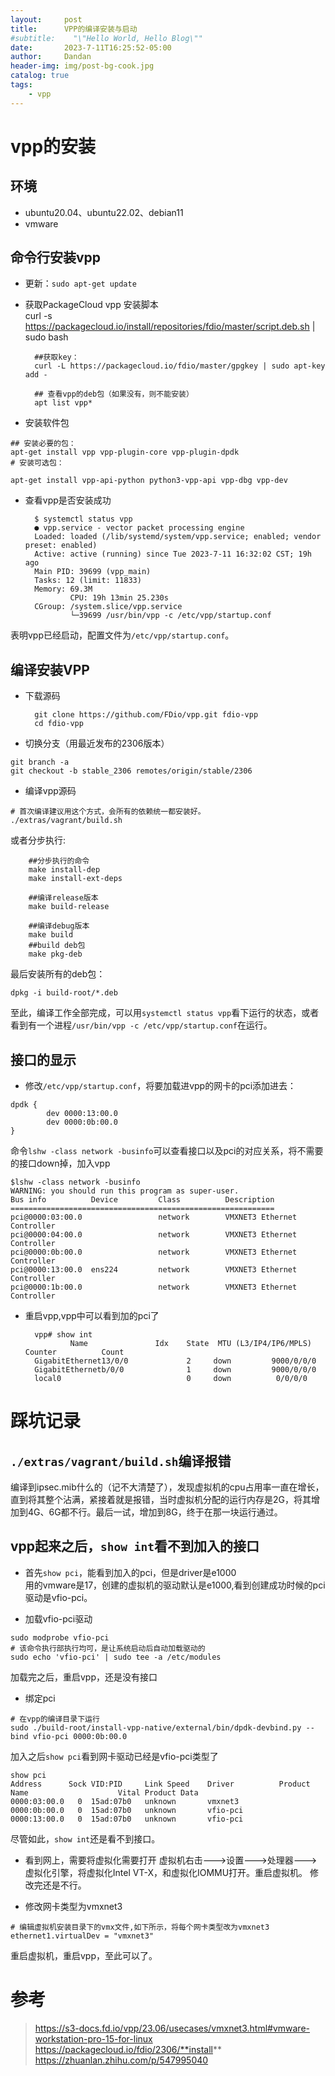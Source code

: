 ```yaml
---
layout:     post
title:      VPP的编译安装与启动
#subtitle:    "\"Hello World, Hello Blog\""
date:       2023-7-11T16:25:52-05:00
author:     Dandan
header-img: img/post-bg-cook.jpg
catalog: true
tags:
    - vpp
---
```


# vpp的安装
## 环境
- ubuntu20.04、ubuntu22.02、debian11
- vmware

## 命令行安装vpp  
- 更新：`sudo apt-get update`
- 获取PackageCloud vpp 安装脚本   
        curl -s https://packagecloud.io/install/repositories/fdio/master/script.deb.sh | sudo bash

        ##获取key：
        curl -L https://packagecloud.io/fdio/master/gpgkey | sudo apt-key add -

        ## 查看vpp的deb包（如果没有，则不能安装）
        apt list vpp*

- 安装软件包    

```shell
## 安装必要的包：
apt-get install vpp vpp-plugin-core vpp-plugin-dpdk
# 安装可选包：

apt-get install vpp-api-python python3-vpp-api vpp-dbg vpp-dev
```

- 查看vpp是否安装成功    

        $ systemctl status vpp
        ● vpp.service - vector packet processing engine
        Loaded: loaded (/lib/systemd/system/vpp.service; enabled; vendor preset: enabled)
        Active: active (running) since Tue 2023-7-11 16:32:02 CST; 19h ago
        Main PID: 39699 (vpp_main)
        Tasks: 12 (limit: 11833)
        Memory: 69.3M
                CPU: 19h 13min 25.230s
        CGroup: /system.slice/vpp.service
                └─39699 /usr/bin/vpp -c /etc/vpp/startup.conf


表明vpp已经启动，配置文件为`/etc/vpp/startup.conf`。

## 编译安装VPP    
- 下载源码  

        git clone https://github.com/FDio/vpp.git fdio-vpp
        cd fdio-vpp

- 切换分支（用最近发布的2306版本）
```
git branch -a
git checkout -b stable_2306 remotes/origin/stable/2306
```
- 编译vpp源码
```
# 首次编译建议用这个方式，会所有的依赖统一都安装好。
./extras/vagrant/build.sh
```
或者分步执行:  
 
        ##分步执行的命令  
        make install-dep
        make install-ext-deps

        ##编译release版本  
        make build-release

        ##编译debug版本
        make build
        ##build deb包
        make pkg-deb


最后安装所有的deb包：
```
dpkg -i build-root/*.deb
```
至此，编译工作全部完成，可以用`systemctl status vpp`看下运行的状态，或者看到有一个进程`/usr/bin/vpp -c /etc/vpp/startup.conf`在运行。

## 接口的显示
- 修改`/etc/vpp/startup.conf`，将要加载进vpp的网卡的pci添加进去：
```
dpdk {
        dev 0000:13:00.0
        dev 0000:0b:00.0
}
```
命令`lshw -class network -businfo`可以查看接口以及pci的对应关系，将不需要的接口down掉，加入vpp
```
$lshw -class network -businfo
WARNING: you should run this program as super-user.
Bus info          Device         Class          Description
===========================================================
pci@0000:03:00.0                 network        VMXNET3 Ethernet Controller
pci@0000:04:00.0                 network        VMXNET3 Ethernet Controller
pci@0000:0b:00.0                 network        VMXNET3 Ethernet Controller
pci@0000:13:00.0  ens224         network        VMXNET3 Ethernet Controller
pci@0000:1b:00.0                 network        VMXNET3 Ethernet Controller
```
- 重启vpp,vpp中可以看到加的pci了   

        vpp# show int
                Name               Idx    State  MTU (L3/IP4/IP6/MPLS)     Counter          Count
        GigabitEthernet13/0/0             2     down         9000/0/0/0
        GigabitEthernetb/0/0              1     down         9000/0/0/0
        local0                            0     down          0/0/0/0


# 踩坑记录
## `./extras/vagrant/build.sh`编译报错
编译到ipsec.mib什么的（记不大清楚了），发现虚拟机的cpu占用率一直在增长，直到将其整个沾满，紧接着就是报错，当时虚拟机分配的运行内存是2G，将其增加到4G、6G都不行。最后一试，增加到8G，终于在那一块运行通过。

## vpp起来之后，`show int`看不到加入的接口
- 首先`show pci`，能看到加入的pci，但是driver是e1000  
用的vmware是17，创建的虚拟机的驱动默认是e1000,看到创建成功时候的pci驱动是vfio-pci。

- 加载vfio-pci驱动
```
sudo modprobe vfio-pci
# 该命令执行部执行均可，是让系统启动后自动加载驱动的
sudo echo 'vfio-pci' | sudo tee -a /etc/modules
```
加载完之后，重启vpp，还是没有接口

- 绑定pci
```
# 在vpp的编译目录下运行
sudo ./build-root/install-vpp-native/external/bin/dpdk-devbind.py --bind vfio-pci 0000:0b:00.0
```
加入之后`show pci`看到网卡驱动已经是vfio-pci类型了

```
show pci
Address      Sock VID:PID     Link Speed    Driver          Product Name                    Vital Product Data
0000:03:00.0   0  15ad:07b0   unknown       vmxnet3
0000:0b:00.0   0  15ad:07b0   unknown       vfio-pci
0000:13:00.0   0  15ad:07b0   unknown       vfio-pci

```
尽管如此，`show int`还是看不到接口。

- 看到网上，需要将虚拟化需要打开
虚拟机右击--->设置--->处理器--->虚拟化引擎，将虚拟化Intel VT-X，和虚拟化IOMMU打开。重启虚拟机。
修改完还是不行。

- 修改网卡类型为vmxnet3
```
# 编辑虚拟机安装目录下的vmx文件,如下所示，将每个网卡类型改为vmxnet3
ethernet1.virtualDev = "vmxnet3"
```
重启虚拟机，重启vpp，至此可以了。

# 参考
>https://s3-docs.fd.io/vpp/23.06/usecases/vmxnet3.html#vmware-workstation-pro-15-for-linux
>https://packagecloud.io/fdio/2306/**install**  
>https://zhuanlan.zhihu.com/p/547995040
